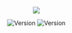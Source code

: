 <p align="center">
<img src='https://i.imgur.com/i3rb7YT.gif'>
</p>
<p align="center">
 <img src="https://img.shields.io/pub/v/load_switch?color=637d0d&style=for-the-badge" alt="Version" /> <img src="https://img.shields.io/github/languages/code-size/esentis/load_switch?color=637d0d&style=for-the-badge&label=size" alt="Version" />
</br>
</p>
